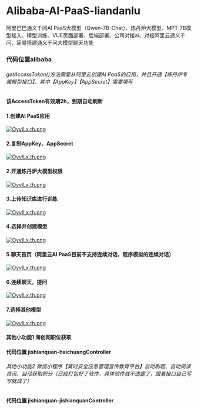 # Alibaba-AI-PaaS-liandanlu
阿里巴巴通义千问AI PaaS大模型（Qwen-7B-Chat）、炼丹炉大模型、MPT-7B模型接入、模型训练、VUE页面部署、后端部署、公司对接ai、对接阿里云通义千问、简易搭建通义千问大模型聊天功能

### 代码位置alibaba
###### getAccessToken()方法需要从阿里云创建AI PaaS的应用，并且开通【炼丹炉专属模型接口】，其中【AppKey】【AppSecret】需要填写
#### 该AccessToken有效期2h，到期自动刷新

#### 1.创建AI PaaS应用
[![OyvlLx.th.png](https://ooo.0x0.ooo/2024/02/28/OyvYMX.png)](https://img.tg/image/OyvlLx)

#### 2.复制AppKey、AppSecret
[![OyvlLx.th.png](https://ooo.0x0.ooo/2024/02/28/OyvlLx.png)](https://img.tg/image/OyvlLx)

#### 2.开通炼丹炉大模型权限
[![OyvlLx.th.png](https://ooo.0x0.ooo/2024/02/28/Oyvsci.png)](https://img.tg/image/OyvlLx)

#### 3.上传知识库进行训练
[![OyvlLx.th.png](https://ooo.0x0.ooo/2024/02/28/OyvcBC.png)](https://img.tg/image/OyvlLx)

#### 4.选择并创建模型
[![OyvlLx.th.png](https://ooo.0x0.ooo/2024/02/28/OyvGza.png)](https://img.tg/image/OyvlLx)

#### 5.聊天首页（阿里云AI PaaS目前不支持连续对话，程序模拟的连续对话）
[![OyvlLx.th.png](https://ooo.0x0.ooo/2024/02/28/OyvSlN.png)](https://img.tg/image/OyvlLx)

#### 6.连续聊天，提问
[![OyvlLx.th.png](https://ooo.0x0.ooo/2024/02/28/OyvdZL.png)](https://img.tg/image/OyvlLx)

#### 7.选择其他模型
[![OyvlLx.th.png](https://ooo.0x0.ooo/2024/02/28/OyvQJS.png)](https://img.tg/image/OyvlLx)

#### 其他小功能1 海创网职位获取
#### 代码位置 jishianquan-haichuangController
###### 其他小功能2 微信小程序【冀时安全应急管理宣传教育平台】自动刷题、自动阅读资讯、自动获取积分（已经打包好了软件，具体软件就不透露了，跟着接口自己写写就成了）
#### 代码位置 jishianquan-jishianquanController

